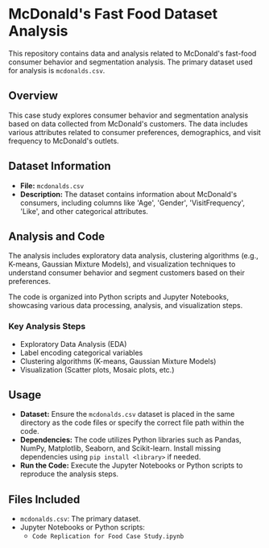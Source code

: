# McDonald's Fast Food Dataset Analysis

This repository contains data and analysis related to McDonald's fast-food consumer behavior and segmentation analysis. The primary dataset used for analysis is `mcdonalds.csv`.

## Overview

This case study explores consumer behavior and segmentation analysis based on data collected from McDonald's customers. The data includes various attributes related to consumer preferences, demographics, and visit frequency to McDonald's outlets.

## Dataset Information

- **File:** `mcdonalds.csv`
- **Description:** The dataset contains information about McDonald's consumers, including columns like 'Age', 'Gender', 'VisitFrequency', 'Like', and other categorical attributes.

## Analysis and Code

The analysis includes exploratory data analysis, clustering algorithms (e.g., K-means, Gaussian Mixture Models), and visualization techniques to understand consumer behavior and segment customers based on their preferences.

The code is organized into Python scripts and Jupyter Notebooks, showcasing various data processing, analysis, and visualization steps.

### Key Analysis Steps

- Exploratory Data Analysis (EDA)
- Label encoding categorical variables
- Clustering algorithms (K-means, Gaussian Mixture Models)
- Visualization (Scatter plots, Mosaic plots, etc.)

## Usage

- **Dataset:** Ensure the `mcdonalds.csv` dataset is placed in the same directory as the code files or specify the correct file path within the code.
- **Dependencies:** The code utilizes Python libraries such as Pandas, NumPy, Matplotlib, Seaborn, and Scikit-learn. Install missing dependencies using `pip install <library>` if needed.
- **Run the Code:** Execute the Jupyter Notebooks or Python scripts to reproduce the analysis steps.

## Files Included

- `mcdonalds.csv`: The primary dataset.
- Jupyter Notebooks or Python scripts:
  - `Code Replication for Food Case Study.ipynb`

